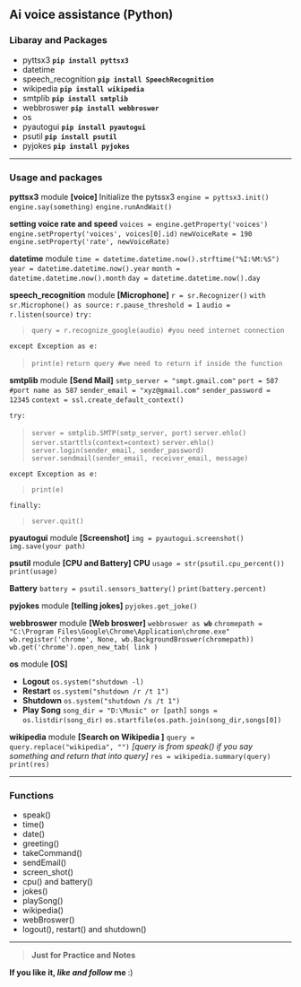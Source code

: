 ## Ai voice assistance (Python)
### Libaray and Packages
- pyttsx3   **`pip install pyttsx3`**
- datetime
- speech_recognition **`pip install SpeechRecognition`**
- wikipedia **`pip install wikipedia`**
- smtplib **`pip install smtplib`**
- webbroswer **`pip install webbroswer`**
- os
- pyautogui **`pip install pyautogui`**
- psutil **`pip install psutil`**
- pyjokes **`pip install pyjokes`**
___

### Usage and packages
**pyttsx3** module   **[voice]**
Initialize the pytssx3
`engine = pyttsx3.init()`
`engine.say(something)`
`engine.runAndWait()`

**setting voice rate and speed**
`voices = engine.getProperty('voices')`
`engine.setProperty('voices', voices[0].id)`
`newVoiceRate = 190`
`engine.setProperty('rate', newVoiceRate)`

**datetime** module
`time = datetime.datetime.now().strftime("%I:%M:%S")`
`year = datetime.datetime.now().year`
`month = datetime.datetime.now().month`
`day = datetime.datetime.now().day`

**speech_recognition** module **[Microphone]**
`r = sr.Recognizer()`
`with sr.Microphone() as source:`
 `r.pause_threshold = 1`
 `audio = r.listen(source)`
 `try:`

 >`query = r.recognize_google(audio) #you need internet connection` 
 
 `except Exception as e:`
 
 >`print(e)`
 `return query #we need to return if inside the function`

**smtplib** module **[Send Mail]**
`smtp_server = "smpt.gmail.com"`
`port = 587    #port name as 587` 
`sender_email = "xyz@gmail.com"`
`sender_password = 12345`
`context = ssl.create_default_context()`

`try:`

>`server = smtplib.SMTP(smtp_server, port)`
>`server.ehlo()`
>`server.starttls(context=context)`
>`server.ehlo()`
>`server.login(sender_email, sender_password)`
>`server.sendmail(sender_email, receiver_email, message)`

`except Exception as e:`

>`print(e)`

`finally:`

>`server.quit()`

**pyautogui** module **[Screenshot]**
`img = pyautogui.screenshot()`
`img.save(your path)`

**psutil** module **[CPU and Battery]**
**CPU**
`usage = str(psutil.cpu_percent())`
`print(usage) `

**Battery**
`battery = psutil.sensors_battery()`
`print(battery.percent)`

**pyjokes** module **[telling jokes]**
`pyjokes.get_joke()`

**webbroswer** module **[Web broswer]**
`webbroswer as `**`wb`**
`chromepath = "C:\Program Files\Google\Chrome\Application\chrome.exe"`
`wb.register('chrome', None, wb.BackgroundBroswer(chromepath))`
`wb.get('chrome').open_new_tab( link )`

**os** module **[OS]**
- **Logout**
`os.system("shutdown -l)`
- **Restart**
`os.system("shutdown /r /t 1")`
- **Shutdown**
`os.system("shutdown /s /t 1")`
- **Play Song**
`song_dir = "D:\Music" or [path]`
`songs = os.listdir(song_dir)`
`os.startfile(os.path.join(song_dir,songs[0])`

**wikipedia** module **[Search on Wikipedia ]**
`query = query.replace("wikipedia", "")`
 *[query is from speak() if you say something and return that into query]*
 `res = wikipedia.summary(query)`
 `print(res)`
___
### Functions
- speak()
- time()
- date()
- greeting()
- takeCommand()
- sendEmail()
- screen_shot()
- cpu() and battery()
- jokes()
- playSong()
- wikipedia()
- webBroswer()
- logout(), restart() and shutdown()
___


> **Just for Practice and Notes**
> 
<b> If you like it, ***like and follow*** me </b> :)